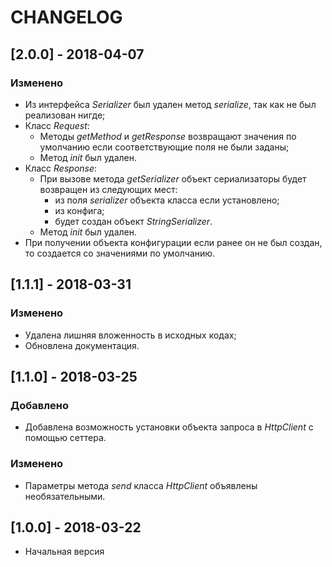 # CHANGELOG


## [2.0.0] - 2018-04-07

### Изменено

* Из интерфейса _Serializer_ был удален метод _serialize_, так как не был реализован нигде;
* Класс _Request_:
    * Методы _getMethod_ и _getResponse_ возвращают значения по умолчанию если соответствующие поля не были заданы;
    * Метод _init_ был удален.
* Класс _Response_:
    * При вызове метода _getSerializer_ объект сериализаторы будет возвращен из следующих мест:
        * из поля _serializer_ объекта класса если установлено;
        * из конфига;
        * будет создан объект _StringSerializer_.
    * Метод _init_ был удален.
* При получении объекта конфигурации если ранее он не был создан, то создается со значениями по умолчанию.

## [1.1.1] - 2018-03-31

### Изменено

* Удалена лишняя вложенность в исходных кодах;
* Обновлена документация.

## [1.1.0] - 2018-03-25

### Добавлено

* Добавлена возможность установки объекта запроса в _HttpClient_ с помощью сеттера.

### Изменено

* Параметры метода _send_ класса _HttpClient_ объявлены необязательными.


## [1.0.0] - 2018-03-22

* Начальная версия
